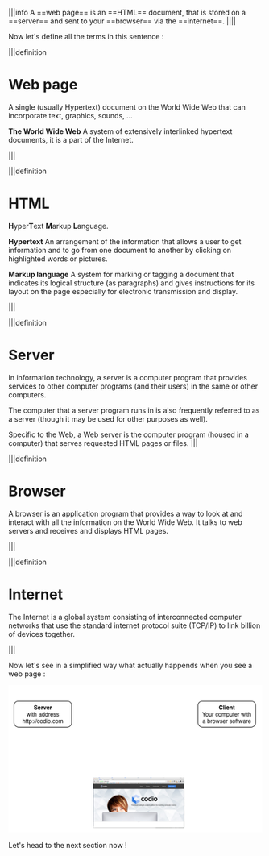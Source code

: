 
|||info
A ==web page== is an ==HTML== document, that is stored on a ==server== and sent to your ==browser== via the ==internet==.
||||

Now let's define all the terms in this sentence :

|||definition
# Web page
A single (usually Hypertext) document on the World Wide Web that can incorporate text, graphics, sounds, ...

**The World Wide Web**
A system of extensively interlinked hypertext documents, it is a part of the Internet.

|||

|||definition
# HTML
**H**yper**T**ext **M**arkup **L**anguage.

**Hypertext**
An arrangement of the information that allows a user to get information and to go from one document to another by clicking on highlighted words or pictures.

**Markup language**
A system for marking or tagging a document that indicates its logical structure (as paragraphs) and gives instructions for its layout on the page especially for electronic transmission and display.


|||



|||definition
# Server

In information technology, a server is a computer program that provides services to other computer programs (and their users) in the same or other computers.

The computer that a server program runs in is also frequently referred to as a server (though it may be used for other purposes as well).

Specific to the Web, a Web server is the computer program (housed in a computer) that serves requested HTML pages or files.
|||

|||definition
# Browser
A browser is an application program that provides a way to look at and interact with all the information on the World Wide Web.
It talks to web servers and receives and displays HTML pages.

|||

|||definition
# Internet

The Internet is a global system consisting of interconnected computer networks that use the standard internet protocol suite (TCP/IP) to link billion of devices together.

|||

Now let's see in a simplified way what actually happends when you see a web page : 

![](.guides/img/anatomy_web_request.png)

Let's head to the next section now !
